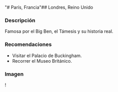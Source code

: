 "# París, Francia"## Londres, Reino Unido

### Descripción
Famosa por el Big Ben, el Támesis y su historia real.

### Recomendaciones
- Visitar el Palacio de Buckingham.
- Recorrer el Museo Británico.

### Imagen
\![](https://upload.wikimedia.org/wikipedia/commons/a/a4/London_Big_Ben_Phone_box.jpg)
